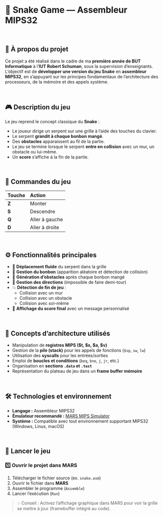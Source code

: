 # 🐍 Snake Game — Assembleur MIPS32

<br>

## 🧩 À propos du projet

Ce projet a été réalisé dans le cadre de ma **première année de BUT Informatique** à l’**IUT Robert Schuman**, sous la supervision d’enseignants.  
L’objectif est de **développer une version du jeu Snake** en **assembleur MIPS32**, en s’appuyant sur les principes fondamentaux de l’architecture des processeurs, de la mémoire et des appels système.

<br>

## 🎮 Description du jeu

Le jeu reprend le concept classique du **Snake** :
- Le joueur dirige un serpent sur une grille à l’aide des touches du clavier.  
- Le serpent **grandit à chaque bonbon mangé**.  
- Des **obstacles** apparaissent au fil de la partie.  
- Le jeu se termine lorsque le serpent **entre en collision** avec un mur, un obstacle ou lui-même.  
- Un **score** s’affiche à la fin de la partie.

<br>

## 👾 Commandes du jeu

| Touche | Action |
|:-------|:--------|
| **Z** | Monter |
| **S** | Descendre |
| **Q** | Aller à gauche |
| **D** | Aller à droite |

<br>

## ⚙️ Fonctionnalités principales

- 🐍 **Déplacement fluide** du serpent dans la grille  
- 🍬 **Gestion du bonbon** (apparition aléatoire et détection de collision)  
- 🧱 **Génération d’obstacles** après chaque bonbon mangé  
- 🧭 **Gestion des directions** (impossible de faire demi-tour)  
- 💥 **Détection de fin de jeu** :
  - Collision avec un mur  
  - Collision avec un obstacle  
  - Collision avec soi-même  
- 🧮 **Affichage du score final** avec un message personnalisé  

<br>

## 🧠 Concepts d’architecture utilisés

- Manipulation de **registres MIPS ($t, $s, $a, $v)**  
- Gestion de la **pile (stack)** pour les appels de fonctions (`$sp`, `sw`, `lw`)  
- Utilisation des **syscalls** pour les entrées/sorties  
- Emploi de **boucles et conditions** (`beq`, `bne`, `j`, `jr`, etc.)  
- Organisation en **sections `.data` et `.text`**  
- Représentation du plateau de jeu dans un **frame buffer mémoire**

<br>

## 🛠️ Technologies et environnement

- **Langage :** Assembleur MIPS32  
- **Émulateur recommandé :** [MARS MIPS Simulator](https://courses.missouristate.edu/kenvollmar/mars/)
- **Système :** Compatible avec tout environnement supportant MIPS32 (Windows, Linux, macOS)

<br>

## 🚀 Lancer le jeu

### 1️⃣ Ouvrir le projet dans MARS

1. Télécharger le fichier source (ex. `snake.asm`)  
2. Ouvrir le fichier dans **MARS** 
3. Assembler le programme (`Assemble`)  
4. Lancer l’exécution (`Run`)

> 💡 Conseil : Activez l’affichage graphique dans MARS pour voir la grille se mettre à jour (framebuffer intégré au code).
